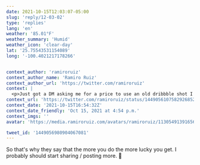```yaml
---
date: 2021-10-15T12:03:07-05:00
slug: 'reply/12-03-02'
type: 'replies'
lang: 'en'
weather: '85.01°F'
weather_summary: 'Humid'
weather_icon: 'clear-day'
lat: '25.75543531154089'
long: '-100.4021217178266'


context_author: 'ramiroruiz'
context_author_name: 'Ramiro Ruiz'
context_author_url: 'https://twitter.com/ramiroruiz'
context: |
  <p>Just got a DM asking me for a price to use an old dribbble shot I made for a song single. I told him nothing if it puts my name for credits. </p><p>He prefers to pay and I'll do some slight changes in return. Is like when you find money on an old jacket🤯</p>
context_url: 'https://twitter.com/ramiroruiz/status/1449056107582926852'
context_date: '2021-10-15T16:54:32Z'
context_date_friendly: 'Oct 15, 2021 at 4:54 p.m.'
context_imgs: ''
avatar: 'https://media.ramiroruiz.com/avatars/ramiroruiz/1130549139165634566/4SXqYSCJ_bigger.png'

tweet_id: '1449056980904067081'
---
```

So that's why they say that the more you do the more lucky you get. I probably should start sharing / posting more. 🤔